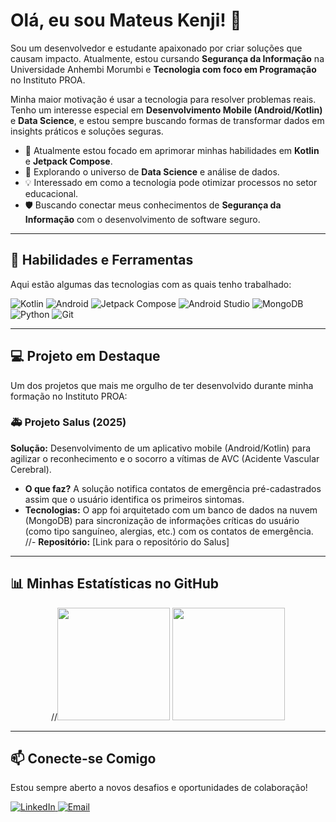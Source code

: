 # Olá, eu sou Mateus Kenji! 👋

Sou um desenvolvedor e estudante apaixonado por criar soluções que causam impacto. Atualmente, estou cursando **Segurança da Informação** na Universidade Anhembi Morumbi e **Tecnologia com foco em Programação** no Instituto PROA.

Minha maior motivação é usar a tecnologia para resolver problemas reais. Tenho um interesse especial em **Desenvolvimento Mobile (Android/Kotlin)** e **Data Science**, e estou sempre buscando formas de transformar dados em insights práticos e soluções seguras.

- 🔭 Atualmente estou focado em aprimorar minhas habilidades em **Kotlin** e **Jetpack Compose**.
- 🌱 Explorando o universo de **Data Science** e análise de dados.
- 💡 Interessado em como a tecnologia pode otimizar processos no setor educacional.
- 🛡️ Buscando conectar meus conhecimentos de **Segurança da Informação** com o desenvolvimento de software seguro.

---

## 🚀 Habilidades e Ferramentas

Aqui estão algumas das tecnologias com as quais tenho trabalhado:

<p align="left">
  <img src="https://img.shields.io/badge/Kotlin-7F52FF?style=for-the-badge&logo=kotlin&logoColor=white" alt="Kotlin"/>
  <img src="https://img.shields.io/badge/Android-3DDC84?style=for-the-badge&logo=android&logoColor=white" alt="Android"/>
  <img src="https://img.shields.io/badge/Jetpack_Compose-4285F4?style=for-the-badge&logo=jetpackcompose&logoColor=white" alt="Jetpack Compose"/>
  <img src="https://img.shields.io/badge/Android_Studio-3DDC84?style=for-the-badge&logo=androidstudio&logoColor=white" alt="Android Studio"/>
  
  <img src="https://img.shields.io/badge/MongoDB-47A248?style=for-the-badge&logo=mongodb&logoColor=white" alt="MongoDB"/>
  
  <img src="https://img.shields.io/badge/Python-3776AB?style=for-the-badge&logo=python&logoColor=white" alt="Python"/>
  <img src="https://img.shields.io/badge/Git-F05032?style=for-the-badge&logo=git&logoColor=white" alt="Git"/>
</p>

---

## 💻 Projeto em Destaque

Um dos projetos que mais me orgulho de ter desenvolvido durante minha formação no Instituto PROA:

### 🚑 Projeto Salus (2025)
**Solução:** Desenvolvimento de um aplicativo mobile (Android/Kotlin) para agilizar o reconhecimento e o socorro a vítimas de AVC (Acidente Vascular Cerebral).

- **O que faz?** A solução notifica contatos de emergência pré-cadastrados assim que o usuário identifica os primeiros sintomas.
- **Tecnologias:** O app foi arquitetado com um banco de dados na nuvem (MongoDB) para sincronização de informações críticas do usuário (como tipo sanguíneo, alergias, etc.) com os contatos de emergência.
//- **Repositório:** [Link para o repositório do Salus] 

---

## 📊 Minhas Estatísticas no GitHub

<p align="center">
  //<img height="180em" src="https://github-readme-stats.vercel.app/api?username=Kael-kj&show_icons=true&theme=dracula&include_all_commits=true&count_private=true"/>
  <img height="180em" src="https://github-readme-stats.vercel.app/api/top-langs/?username=Kael-kj&layout=compact&langs_count=6&theme=dracula"/>
</p>

---

## 📫 Conecte-se Comigo

Estou sempre aberto a novos desafios e oportunidades de colaboração!

<p align="left">
  <a href="https://www.linkedin.com/in/mateuskenjiribeiro/" target="_blank">
    <img src="https://img.shields.io/badge/LinkedIn-0A66C2?style=for-the-badge&logo=linkedin&logoColor=white" alt="LinkedIn"/>
  </a>
  <a href="mailto:kaeledit@gmail.com" target="_blank">
    <img src="https://img.shields.io/badge/Email-D14836?style=for-the-badge&logo=gmail&logoColor=white" alt="Email"/>
  </a>
</p>
